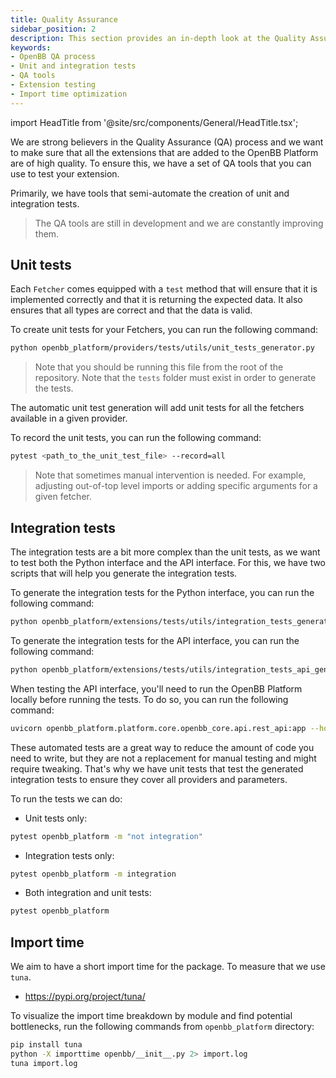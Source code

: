 ```yaml
---
title: Quality Assurance
sidebar_position: 2
description: This section provides an in-depth look at the Quality Assurance (QA) process in the OpenBB Platform. It covers the use of QA tools for testing extensions, creation of unit and integration tests, and the importance of maintaining a short import time for the package.
keywords:
- OpenBB QA process
- Unit and integration tests
- QA tools
- Extension testing
- Import time optimization
---
```


import HeadTitle from '@site/src/components/General/HeadTitle.tsx';

<HeadTitle title="Quality Assurance - Contributor Guidelines - Development | OpenBB Platform Docs" />

We are strong believers in the Quality Assurance (QA) process and we want to make sure that all the extensions that are added to the OpenBB Platform are of high quality. To ensure this, we have a set of QA tools that you can use to test your extension.

Primarily, we have tools that semi-automate the creation of unit and integration tests.

> The QA tools are still in development and we are constantly improving them.

## Unit tests

Each `Fetcher` comes equipped with a `test` method that will ensure that it is implemented correctly and that it is returning the expected data. It also ensures that all types are correct and that the data is valid.

To create unit tests for your Fetchers, you can run the following command:

```bash
python openbb_platform/providers/tests/utils/unit_tests_generator.py
```

> Note that you should be running this file from the root of the repository.
> Note that the `tests` folder must exist in order to generate the tests.

The automatic unit test generation will add unit tests for all the fetchers available in a given provider.

To record the unit tests, you can run the following command:

```bash
pytest <path_to_the_unit_test_file> --record=all
```

> Note that sometimes manual intervention is needed. For example, adjusting out-of-top level imports or adding specific arguments for a given fetcher.

## Integration tests

The integration tests are a bit more complex than the unit tests, as we want to test both the Python interface and the API interface. For this, we have two scripts that will help you generate the integration tests.

To generate the integration tests for the Python interface, you can run the following command:

```bash
python openbb_platform/extensions/tests/utils/integration_tests_generator.py
```

To generate the integration tests for the API interface, you can run the following command:

```bash
python openbb_platform/extensions/tests/utils/integration_tests_api_generator.py
```

When testing the API interface, you'll need to run the OpenBB Platform locally before running the tests. To do so, you can run the following command:

```bash
uvicorn openbb_platform.platform.core.openbb_core.api.rest_api:app --host 0.0.0.0 --port 8000 --reload
```

These automated tests are a great way to reduce the amount of code you need to write, but they are not a replacement for manual testing and might require tweaking. That's why we have unit tests that test the generated integration tests to ensure they cover all providers and parameters.

To run the tests we can do:

- Unit tests only:

```bash
pytest openbb_platform -m "not integration"
```

- Integration tests only:

```bash
pytest openbb_platform -m integration
```

- Both integration and unit tests:

```bash
pytest openbb_platform
```

## Import time

We aim to have a short import time for the package. To measure that we use `tuna`.

- <https://pypi.org/project/tuna/>

To visualize the import time breakdown by module and find potential bottlenecks, run the
following commands from `openbb_platform` directory:

```bash
pip install tuna
python -X importtime openbb/__init__.py 2> import.log
tuna import.log
```
